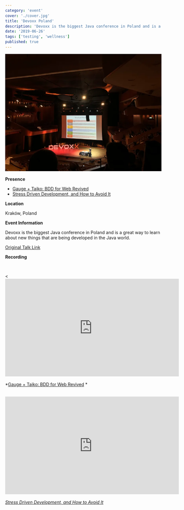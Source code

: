 ```yaml
---
category: 'event'
cover: './cover.jpg'
title: 'Devoxx Poland'
description: 'Devoxx is the biggest Java conference in Poland and is a great way to learn about new things that are being developed in the Java world.'
date: '2019-06-26'
tags: ['testing', 'wellness']
published: true
---
```

![cover](./cover.jpg)

**Presence**

- [Gauge + Taiko: BDD for Web Revived](https://dvinnik.dev/presentations/2019/gauge+taiko_bdd-for-web-revived) 
- [Stress Driven Development, and How to Avoid It](https://dvinnik.dev/presentations/2018/stress-driven-development)

**Location**

Kraków, Poland

**Event Information**

Devoxx is the biggest Java conference in Poland and is a great way to learn about new things that are being developed in the Java world.
 
[Original Talk Link](http://cfp.2019.devoxx.pl/speaker/dmitry_vinnik.html)

**Recording**

<br>

<<iframe width="560" height="315" src="https://www.youtube.com/embed/eTUSYiJYL1s" title="YouTube video player" frameborder="0" allow="accelerometer; autoplay; clipboard-write; encrypted-media; gyroscope; picture-in-picture" allowfullscreen></iframe>

*[Gauge + Taiko: BDD for Web Revived](https://dvinnik.dev/presentations/2019/gauge+taiko_bdd-for-web-revived) *
<br>

<br>

<iframe width="560" height="315" src="https://www.youtube.com/embed/8vCXE4MH9K8" title="YouTube video player" frameborder="0" allow="accelerometer; autoplay; clipboard-write; encrypted-media; gyroscope; picture-in-picture" allowfullscreen></iframe>

*[Stress Driven Development, and How to Avoid It](https://dvinnik.dev/presentations/2018/stress-driven-development)*

<br>